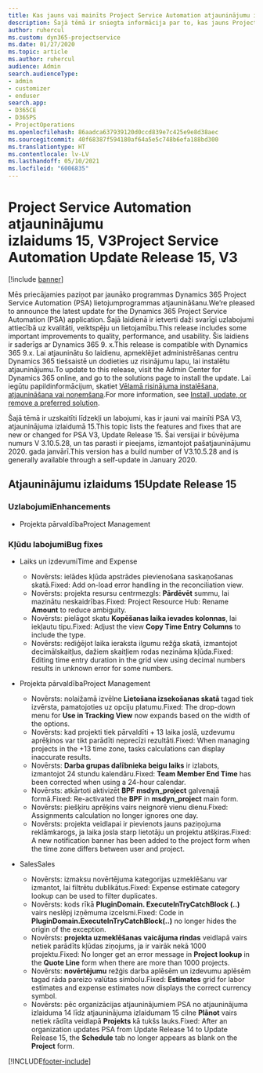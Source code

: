 ```yaml
---
title: Kas jauns vai mainīts Project Service Automation atjauninājumu izlaidumā 15, V3
description: Šajā tēmā ir sniegta informācija par to, kas jauns Project Service Automation atjauninājuma izlaidumā 15, 3. versijā
author: ruhercul
ms.custom: dyn365-projectservice
ms.date: 01/27/2020
ms.topic: article
ms.author: ruhercul
audience: Admin
search.audienceType:
- admin
- customizer
- enduser
search.app:
- D365CE
- D365PS
- ProjectOperations
ms.openlocfilehash: 86aadca637939120d0ccd839e7c425e9e8d38aec
ms.sourcegitcommit: 40f68387f594180af64a5e5c748b6efa188bd300
ms.translationtype: HT
ms.contentlocale: lv-LV
ms.lasthandoff: 05/10/2021
ms.locfileid: "6006835"
---
```

# <a name="project-service-automation-update-release-15-v3"></a><span data-ttu-id="d61fc-103">Project Service Automation atjauninājumu izlaidums 15, V3</span><span class="sxs-lookup"><span data-stu-id="d61fc-103">Project Service Automation Update Release 15, V3</span></span>

[!include [banner](../includes/psa-now-project-operations.md)]

<span data-ttu-id="d61fc-104">Mēs priecājamies paziņot par jaunāko programmas Dynamics 365 Project Service Automation (PSA) lietojumprogrammas atjaunināšanu.</span><span class="sxs-lookup"><span data-stu-id="d61fc-104">We’re pleased to announce the latest update for the Dynamics 365 Project Service Automation (PSA) application.</span></span> <span data-ttu-id="d61fc-105">Šajā laidienā ir ietverti daži svarīgi uzlabojumi attiecībā uz kvalitāti, veiktspēju un lietojamību.</span><span class="sxs-lookup"><span data-stu-id="d61fc-105">This release includes some important improvements to quality, performance, and usability.</span></span> <span data-ttu-id="d61fc-106">Šis laidiens ir saderīgs ar Dynamics 365 9. x.</span><span class="sxs-lookup"><span data-stu-id="d61fc-106">This release is compatible with Dynamics 365 9.x.</span></span> <span data-ttu-id="d61fc-107">Lai atjauninātu šo laidienu, apmeklējiet administrēšanas centru Dynamics 365 tiešsaistē un dodieties uz risinājumu lapu, lai instalētu atjauninājumu.</span><span class="sxs-lookup"><span data-stu-id="d61fc-107">To update to this release, visit the Admin Center for Dynamics 365 online, and go to the solutions page to install the update.</span></span> <span data-ttu-id="d61fc-108">Lai iegūtu papildinformācijum, skatiet [Vēlamā risinājuma instalēšana, atjaunināšana vai noņemšana](/power-platform/admin/install-remove-preferred-solution).</span><span class="sxs-lookup"><span data-stu-id="d61fc-108">For more information, see [Install, update, or remove a preferred solution](/power-platform/admin/install-remove-preferred-solution).</span></span>

<span data-ttu-id="d61fc-109">Šajā tēmā ir uzskaitīti līdzekļi un labojumi, kas ir jauni vai mainīti PSA V3, atjauninājuma izlaidumā 15.</span><span class="sxs-lookup"><span data-stu-id="d61fc-109">This topic lists the features and fixes that are new or changed for PSA V3, Update Release 15.</span></span> <span data-ttu-id="d61fc-110">Šai versijai ir būvējuma numurs V 3.10.5.28, un tas parasti ir pieejams, izmantojot pašatjauninājumu 2020. gada janvārī.</span><span class="sxs-lookup"><span data-stu-id="d61fc-110">This version has a build number of V3.10.5.28 and is generally available through a self-update in January 2020.</span></span>

## <a name="update-release-15"></a><span data-ttu-id="d61fc-111">Atjauninājumu izlaidums 15</span><span class="sxs-lookup"><span data-stu-id="d61fc-111">Update Release 15</span></span> 

### <a name="enhancements"></a><span data-ttu-id="d61fc-112">Uzlabojumi</span><span class="sxs-lookup"><span data-stu-id="d61fc-112">Enhancements</span></span>

- <span data-ttu-id="d61fc-113">Projekta pārvaldība</span><span class="sxs-lookup"><span data-stu-id="d61fc-113">Project Management</span></span>

### <a name="bug-fixes"></a><span data-ttu-id="d61fc-114">Kļūdu labojumi</span><span class="sxs-lookup"><span data-stu-id="d61fc-114">Bug fixes</span></span>

- <span data-ttu-id="d61fc-115">Laiks un izdevumi</span><span class="sxs-lookup"><span data-stu-id="d61fc-115">Time and Expense</span></span>

  - <span data-ttu-id="d61fc-116">Novērsts: ielādes kļūda apstrādes pievienošana saskaņošanas skatā.</span><span class="sxs-lookup"><span data-stu-id="d61fc-116">Fixed: Add on-load error handling in the reconciliation view.</span></span>
  - <span data-ttu-id="d61fc-117">Novērsts: projekta resursu centrmezgls: **Pārdēvēt** summu, lai mazinātu neskaidrības.</span><span class="sxs-lookup"><span data-stu-id="d61fc-117">Fixed: Project Resource Hub: Rename **Amount** to reduce ambiguity.</span></span>
  - <span data-ttu-id="d61fc-118">Novērsts: pielāgot skatu **Kopēšanas laika ievades kolonnas**, lai iekļautu tipu.</span><span class="sxs-lookup"><span data-stu-id="d61fc-118">Fixed: Adjust the view **Copy Time Entry Columns** to include the type.</span></span>
  - <span data-ttu-id="d61fc-119">Novērsts: rediģējot laika ieraksta ilgumu režģa skatā, izmantojot decimālskaitļus, dažiem skaitļiem rodas nezināma kļūda.</span><span class="sxs-lookup"><span data-stu-id="d61fc-119">Fixed: Editing time entry duration in the grid view using decimal numbers results in unknown error for some numbers.</span></span>

- <span data-ttu-id="d61fc-120">Projekta pārvaldība</span><span class="sxs-lookup"><span data-stu-id="d61fc-120">Project Management</span></span>

  - <span data-ttu-id="d61fc-121">Novērsts: nolaižamā izvēlne **Lietošana izsekošanas skatā** tagad tiek izvērsta, pamatojoties uz opciju platumu.</span><span class="sxs-lookup"><span data-stu-id="d61fc-121">Fixed: The drop-down menu for **Use in Tracking View** now expands based on the width of the options.</span></span>
  - <span data-ttu-id="d61fc-122">Novērsts: kad projekti tiek pārvaldīti + 13 laika joslā, uzdevumu aprēķinos var tikt parādīti neprecīzi rezultāti.</span><span class="sxs-lookup"><span data-stu-id="d61fc-122">Fixed: When managing projects in the +13 time zone, tasks calculations can display inaccurate results.</span></span>
  - <span data-ttu-id="d61fc-123">Novērsts: **Darba grupas dalībnieka beigu laiks** ir izlabots, izmantojot 24 stundu kalendāru.</span><span class="sxs-lookup"><span data-stu-id="d61fc-123">Fixed: **Team Member End Time** has been corrected when using a 24-hour calendar.</span></span>
  - <span data-ttu-id="d61fc-124">Novērsts: atkārtoti aktivizēt **BPF** **msdyn_project** galvenajā formā.</span><span class="sxs-lookup"><span data-stu-id="d61fc-124">Fixed: Re-activated the **BPF** in **msdyn_project** main form.</span></span>
  - <span data-ttu-id="d61fc-125">Novērsts: piešķiru aprēķins vairs neignorē vienu dienu.</span><span class="sxs-lookup"><span data-stu-id="d61fc-125">Fixed: Assignments calculation no longer ignores one day.</span></span>
  - <span data-ttu-id="d61fc-126">Novērsts: projekta veidlapai ir pievienots jauns paziņojuma reklāmkarogs, ja laika josla starp lietotāju un projektu atšķiras.</span><span class="sxs-lookup"><span data-stu-id="d61fc-126">Fixed: A new notification banner has been added to the project form when the time zone differs between user and project.</span></span>

- <span data-ttu-id="d61fc-127">Sales</span><span class="sxs-lookup"><span data-stu-id="d61fc-127">Sales</span></span>

  - <span data-ttu-id="d61fc-128">Novērsts: izmaksu novērtējuma kategorijas uzmeklēšanu var izmantot, lai filtrētu dublikātus.</span><span class="sxs-lookup"><span data-stu-id="d61fc-128">Fixed: Expense estimate category lookup can be used to filter duplicates.</span></span>
  - <span data-ttu-id="d61fc-129">Novērsts: kods rīkā **PluginDomain. ExecuteInTryCatchBlock (..)** vairs neslēpj izņēmuma izcelsmi.</span><span class="sxs-lookup"><span data-stu-id="d61fc-129">Fixed: Code in **PluginDomain.ExecuteInTryCatchBlock(..)** no longer hides the origin of the exception.</span></span>
  - <span data-ttu-id="d61fc-130">Novērsts: **projekta uzmeklēšanas** **vaicājuma rindas** veidlapā vairs netiek parādīts kļūdas ziņojums, ja ir vairāk nekā 1000 projektu.</span><span class="sxs-lookup"><span data-stu-id="d61fc-130">Fixed: No longer get an error message in **Project lookup** in the **Quote Line** form when there are more than 1000 projects.</span></span>
  - <span data-ttu-id="d61fc-131">Novērsts: **novērtējumu** režģis darba aplēsēm un izdevumu aplēsēm tagad rāda pareizo valūtas simbolu.</span><span class="sxs-lookup"><span data-stu-id="d61fc-131">Fixed: **Estimates** grid for labor estimates and expense estimates now displays the correct currency symbol.</span></span>
  - <span data-ttu-id="d61fc-132">Novērsts: pēc organizācijas atjauninājumiem PSA no atjauninājuma izlaiduma 14 līdz atjauninājuma izlaidumam 15 cilne **Plānot** vairs netiek rādīta veidlapā **Projekts** kā tukšs lauks.</span><span class="sxs-lookup"><span data-stu-id="d61fc-132">Fixed: After an organization updates PSA from Update Release 14 to Update Release 15, the **Schedule** tab no longer appears as blank on the **Project** form.</span></span>


[!INCLUDE[footer-include](../includes/footer-banner.md)]